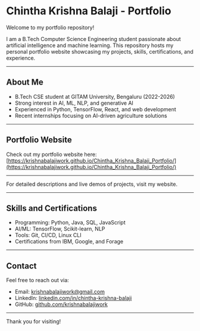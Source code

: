# Chintha Krishna Balaji - Portfolio

Welcome to my portfolio repository! 

I am a B.Tech Computer Science Engineering student passionate about artificial intelligence and machine learning. This repository hosts my personal portfolio website showcasing my projects, skills, certifications, and experience.

---

## About Me

- B.Tech CSE student at GITAM University, Bengaluru (2022-2026)  
- Strong interest in AI, ML, NLP, and generative AI  
- Experienced in Python, TensorFlow, React, and web development  
- Recent internships focusing on AI-driven agriculture solutions 

---

## Portfolio Website

Check out my portfolio website here:  
[https://krishnabalajiwork.github.io/Chintha_Krishna_Balaji_Portfolio/](https://krishnabalajiwork.github.io/Chintha_Krishna_Balaji_Portfolio/)

---

For detailed descriptions and live demos of projects, visit my website.

---

## Skills and Certifications

- Programming: Python, Java, SQL, JavaScript  
- AI/ML: TensorFlow, Scikit-learn, NLP  
- Tools: Git, CI/CD, Linux CLI  
- Certifications from IBM, Google, and Forage  

---

## Contact

Feel free to reach out via:  
- Email: krishnabalajiwork@gmail.com  
- LinkedIn: [linkedin.com/in/chintha-krishna-balaji](https://www.linkedin.com/in/chintha-krishna-balaji)  
- GitHub: [github.com/krishnabalajiwork](https://github.com/krishnabalajiwork)

---

Thank you for visiting!

